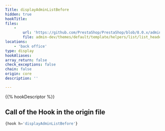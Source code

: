```yaml
---
Title: displayAdminListBefore
hidden: true
hookTitle: 
files:
    -
        url: 'https://github.com/PrestaShop/PrestaShop/blob/8.0.x/admin-dev/themes/default/template/helpers/list/list_header.tpl'
        file: admin-dev/themes/default/template/helpers/list/list_header.tpl
locations:
    - 'back office'
type: display
hookAliases: 
array_return: false
check_exceptions: false
chain: false
origin: core
description: ''

---
```


{{% hookDescriptor %}}

## Call of the Hook in the origin file

```php
{hook h='displayAdminListBefore'}
```
